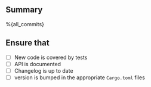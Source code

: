 ## Summary

%{all_commits}

## Ensure that

- [ ] New code is covered by tests
- [ ] API is documented
- [ ] Changelog is up to date
- [ ] version is bumped in the appropriate `Cargo.toml` files
